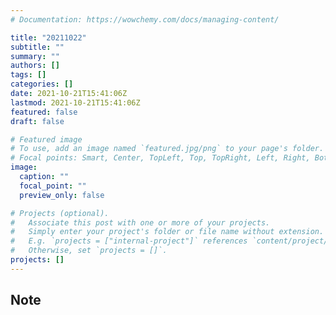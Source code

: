 ```yaml
---
# Documentation: https://wowchemy.com/docs/managing-content/

title: "20211022"
subtitle: ""
summary: ""
authors: []
tags: []
categories: []
date: 2021-10-21T15:41:06Z
lastmod: 2021-10-21T15:41:06Z
featured: false
draft: false

# Featured image
# To use, add an image named `featured.jpg/png` to your page's folder.
# Focal points: Smart, Center, TopLeft, Top, TopRight, Left, Right, BottomLeft, Bottom, BottomRight.
image:
  caption: ""
  focal_point: ""
  preview_only: false

# Projects (optional).
#   Associate this post with one or more of your projects.
#   Simply enter your project's folder or file name without extension.
#   E.g. `projects = ["internal-project"]` references `content/project/deep-learning/index.md`.
#   Otherwise, set `projects = []`.
projects: []
---
```


## Note

